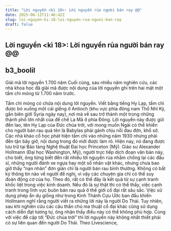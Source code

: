 ```yaml
---
title: "Lời nguyền <kì 18>: Lời nguyền rủa người bán ray @@"
date: 2025-06-12T11:46:42Z
slug: loi-nguyen-ki-18-loi-nguyen-rua-nguoi-ban-ray
draft: false
---
```


## Lời nguyền <kì 18>: Lời nguyền rủa người bán ray @@

## b3_boolil

Giải mã lời nguyền 1.700 năm
Cuối cùng, sau nhiều năm nghiên cứu, các nhà khoa học đã giải mã được nội dung của lời nguyền ghi trên hai mặt một tấm chì mỏng từ 1.700 năm trước.

Tấm chì mỏng có chứa nội dung lời nguyền.
Viết bằng tiếng Hy Lạp, tấm chì được bỏ xuống một cái giếng ở Antioch (khu vực phía đông nam Thổ Nhĩ Kỳ, gần biên giới Syria ngày nay), nơi mà về sau trở thành một trong những thành phố lớn nhất của đế chế La Mã ở phía Đông.
Lời nguyền này được gửi đến Iao, tên Hy Lạp của Đức chúa trời, với mong muốn Ngài có thể khiến cho người bán rau quả tên là Babylas phải gánh chịu nỗi đau đớn, khổ sở.
Các nhà khảo cổ học phát hiện tấm chì vào những năm 1930 nhưng phải đến tận bây giờ, nội dung trong đó mới được làm rõ. Hiện nay, nó đang được lưu trữ tại Bảo tàng Nghệ thuật Đại học Princeton (Mỹ).
Giáo sư Alexander Hollmann (Đại học Washington, Mỹ), người trực tiếp dịch đoạn văn bản này, cho biết, ông từng biết đến rất nhiều lời nguyền rủa nhằm chống lại các đấu sĩ, những người đánh xe ngựa hay một số nhân vật khác, nhưng chưa bao giờ thấy “nạn nhân” đơn giản chỉ là người bán rau bình thường.
Không có bất kỳ thông tin nào về người đề nghị, vì vậy các chuyên gia chỉ có thể suy đoán động cơ của họ. Theo đó, rất có thể đây là kết quả từ sự cạnh tranh khốc liệt trong việc kinh doanh. Nếu đó là sự thật thì có thể thấy, việc cạnh tranh trong lĩnh vực buôn bán rau quả ở thế giới cổ đại rất sâu sắc.
Việc sử dụng phép ẩn dụ giống như trong Kinh Thánh Cựu Ước ban đầu khiến Hollmann nghĩ rằng người viết ra những lời này là người Do Thái. Tuy nhiên, sau khi nghiên cứu các câu thần chú ma thuật cổ đại khác cũng sử dụng cách diễn đạt tương tự, ông nhận thấy điều này có thể không phù hợp. Cùng với việc đề cập tới “Đức chúa trời” thì lời nguyền này không nhất thiết phải có sự liên quan đến người Do Thái.
Theo Livescience,